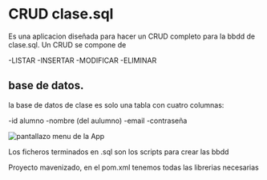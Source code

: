 # CRUD clase.sql

Es una aplicacion diseñada para hacer un CRUD completo para la bbdd de clase.sql.
Un CRUD se compone de

-LISTAR
-INSERTAR 
-MODIFICAR 
-ELIMINAR


## base de datos.

la base de datos de clase es solo una tabla con cuatro columnas:

-id alumno
-nombre (del aulumno)
-email
-contraseña

![pantallazo menu de la App](/imagen/clase.PNG)

Los ficheros terminados en .sql son los scripts para crear las bbdd

Proyecto mavenizado, en el pom.xml tenemos todas las librerias necesarias
